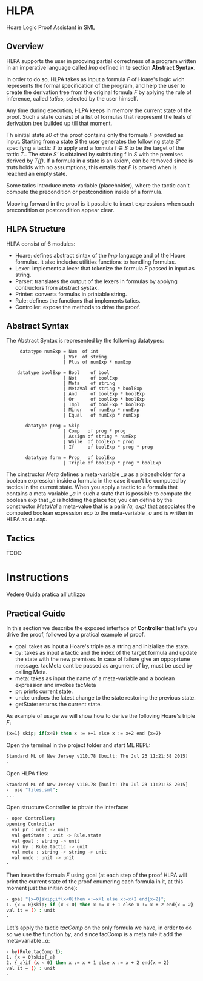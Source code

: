 # HLPA
Hoare Logic Proof Assistant in SML

## Overview
HLPA supports the user in prooving partial correctness of a program written in an imperative language called *Imp* defined in te section **Abstract Syntax**.

In order to do so, HLPA takes as input a formula *F* of Hoare's logic wich represents the formal specification of the program, and help the user to create the derivation tree from the original formula *F* by aplying the rule of inference, called *tatics*, selected by the user himself.

Any time during execution, HLPA keeps in memory the current state of the proof. Such a state consist of a list of formulas that reppresent the leafs of derivation tree builded up till that moment.

Th einitial state *s0* of the proof contains only the formula *F* provided as input. Starting from a state *S* the user generates the following state *S'* specifyng a tactic *T* to apply and a formula f ∈ *S* to be the target of the tattic *T*..
The state *S'* is obtained by subtituting f in *S* with the premises derived by *T(f)*.
If a formula in a state is an axiom, can be removed since is truts holds with no assumptions, this entails that *F* is proved when is reached an empty state.

Some tatics introduce meta-variable (placeholder), where the tactic can't compute the precondition or postcondition inside of a formula.

Mooving forward in the proof is it possible to insert expressions when such precondition or postcondition appear clear.

## HLPA Structure
HLPA consist of 6 modules:
* Hoare: defines abstract sintax of the *Imp* language and of the Hoare formulas. It also includes utilities functions to handling formulas.
* Lexer: implements a lexer that tokenize the formula *F* passed in input as string.
* Parser: translates the output of the lexers in formulas by applyng contructors from abstract systax.
* Printer: converts formulas in printable string.
* Rule: defines the functions that implements tatics.
* Controller: expose the methods to drive the proof.

## Abstract Syntax
The Abstract Syntax is represented by the following datatypes:

```ML
     datatype numExp = Num  of int
                     | Var  of string
                     | Plus of numExp * numExp

    datatype boolExp = Bool    of bool
                     | Not     of boolExp
                     | Meta    of string
                     | MetaVal of string * boolExp
                     | And     of boolExp * boolExp
                     | Or      of boolExp * boolExp
                     | Impl    of boolExp * boolExp
                     | Minor   of numExp * numExp
                     | Equal   of numExp * numExp

       datatype prog = Skip
                     | Comp   of prog * prog
                     | Assign of string * numExp
                     | While  of boolExp * prog
                     | If     of boolExp * prog * prog

       datatype form = Prop   of boolExp
                     | Triple of boolExp * prog * boolExp

```
The cinstructor *Meta* defines a meta-variable *_a* as a placesholder for a boolean expression inside a formula in the case it can't be computed by tactics in the current state.
When you apply a tactic to a formula that contains a meta-variable *_a* in such a state that is possible to compute the boolean exp that *_a* is holdimg the place for, you can define by the constructor *MetaVal* a meta-value that is a parir *(a, exp)* that associates  the computed boolean expression exp to the meta-variable *_a* and is written in HLPA as *a : exp*.

## Tactics
TODO
# Instructions

Vedere Guida pratica all'utilizzo

## Practical Guide
In this section we describe the exposed interface of **Controller** that let's you drive the proof, followed by a pratical example of proof.
* goal: takes as input a Hoare's triple as a string and inizialize the state.
* by: takes as input a tactic and the index of the target formula and update the state with the new premises. In case of failure give an oppoprtune message. tacMeta cant be passed as argument of by, must be used by calling Meta.
* meta: takes as input the name of a meta-variable and a boolean expression and invokes tacMeta
* pr: prints current state.
* undo: undoes the latest change to the state restoring the previous state.
* getState: returns the current state.

As example of usage we will show how to derive the folloving Hoare's triple *F*:
```bash
{x=1} skip; if(x<0) then x := x+1 else x := x+2 end {x=2}
```
Open the terminal in the project folder and start ML REPL:
```bash
Standard ML of New Jersey v110.78 [built: Thu Jul 23 11:21:58 2015]
-
```
Open HLPA files:
```bash
Standard ML of New Jersey v110.78 [built: Thu Jul 23 11:21:58 2015]
-  use "files.sml";
...
```
Open structure Controller to pbtain the interface:
```bash
- open Controller;
opening Controller
  val pr : unit -> unit
  val getState : unit -> Rule.state
  val goal : string -> unit
  val by : Rule.tactic -> unit
  val meta : string -> string -> unit
  val undo : unit -> unit
-
```
Then insert the formula *F* using goal (at each step of the proof HLPA will print the current state of the proof enumering each formula in it, at this moment just the initian one):
```bash
- goal "{x=0}skip;if(x<0)then x:=x+1 else x:=x+2 end{x=2}";
1. {x = 0}skip; if (x < 0) then x := x + 1 else x := x + 2 end{x = 2}
val it = () : unit
-
```
Let's apply the tactic *tacComp* on the only formula we have, in order to do so we use the function *by*, and since tacComp is a meta rule it add the meta-variable *_a*:
```bash
- by(Rule.tacComp 1);
1. {x = 0}skip{_a}
2. {_a}if (x < 0) then x := x + 1 else x := x + 2 end{x = 2}
val it = () : unit
-
```
